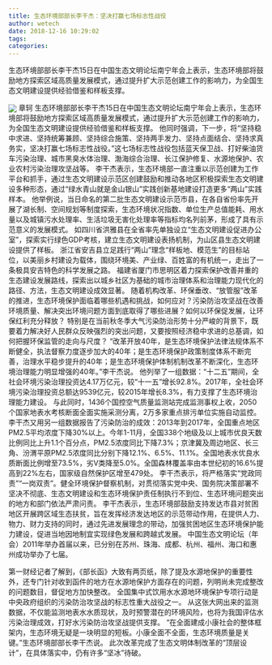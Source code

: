 ```yaml
---
title: 生态环境部部长李干杰：坚决打赢七场标志性战役
author: wetech
date: 2018-12-16 10:29:02
tags: 
categories: 
---
```

生态环境部部长李干杰15日在中国生态文明论坛南宁年会上表示，生态环境部将鼓励地方探索区域高质量发展模式，通过提升扩大示范创建工作的影响力，为全国生态文明建设提供经验借鉴和样板支撑。
<!-- more -->
<img align="center" border="0" src="https://imgcdn.yicai.com/uppics/images/2018/12/e1141706df07c32edeb56c1f2c811e6f.jpg" />
章轲
生态环境部部长李干杰15日在中国生态文明论坛南宁年会上表示，生态环境部将鼓励地方探索区域高质量发展模式，通过提升扩大示范创建工作的影响力，为全国生态文明建设提供经验借鉴和样板支撑。
他同时强调，下一步，将“坚持稳中求进、坚持统筹兼顾、坚持综合施策、坚持两手发力、坚持点面结合、坚持求真务实，坚决打赢七场标志性战役。”这七场标志性战役包括蓝天保卫战、打好柴油货车污染治理、城市黑臭水体治理、渤海综合治理、长江保护修复、水源地保护、农业农村污染治理攻坚战等。
李干杰表示，生态环境部一直注重以示范创建为工作平台和抓手，通过生态文明建设示范区创建鼓励和推动各地区积极探索生态文明建设多种形态，通过“绿水青山就是金山银山”实践创新基地建设打造更多“两山”实践样本。
他举例说，当日命名的第二批生态文明建设示范市县，在各自省份率先开展了湖长制、空间规划等制度探索，生态环境状况指数、单位生产总值能耗、用水量以及城镇污水处理率、生活垃圾无害化处理率等指标均名列前茅，形成了具有示范意义的发展模式。
如四川省洪雅县在全省率先单独设立“生态文明建设促进办公室”，探索实行绿色GDP考核，建立生态文明建设表扬机制，为山区县生态文明建设提供了样板。
浙江省安吉县立足践行“两山”理念“样板地、模范生”的目标站位，以美丽乡村建设为载体，围绕环境美、产业绿、百姓富的有机统一，走出了一条极具安吉特色的科学发展之路。
福建省厦门市思明区着力探索保护改善并重的生态建设发展路线，探索出以城乡社区为基础的城市治理体系和治理能力现代化的路径、方法，生态文明建设成效显著。
随着机构改革、环保垂改、“放管服”改革的推进，生态环境保护面临着哪些机遇和挑战，如何应对？污染防治攻坚战在改善环境质量、解决突出环境问题方面到底取得了哪些进展？如何以环保促发展，让环保红利充分释放？
特别是在当前秋冬季大气污染防治形势十分严峻的背景下，既要着力解决好人民群众反映强烈的突出问题，又要按照经济稳中求进的总基调，如何把握环保监管的走向与尺度？
“改革开放40年，是生态环境保护法律法规体系不断健全，执法督察力度逐步加大的40年；是生态环境保护政策制度体系不断完善，治理水平稳步提升的40年；是生态环境保护体制机制改革不断深化，生态环境治理能力明显增强的40年。”李干杰说。
他列举了一组数据：“十二五”期间，全社会环境污染治理投资达4.17万亿元，较“十一五”增长92.8%。2017年，全社会环境污染治理投资总额达9539亿元，较2015年增长8.3%，有力支撑了生态环境治理能力建设。
与此同时，1436个国控空气质量监测站完成监测事权上收，2050个国家地表水考核断面全面实施采测分离，2万多家重点排污单位实施自动监控。
李干杰又用另一组数据报告了污染防治的成效：2013年到2017年，全国重点地区PM2.5平均浓度下降30%以上。今年1-11月，全国338个地级及以上城市优良天数比例同比上升1.1个百分点，PM2.5浓度同比下降7.3%；京津冀及周边地区、长三角、汾渭平原PM2.5浓度同比分别下降12.1%、6.5%、11.1%。全国地表水优良水质断面比例增至73.5%，劣Ⅴ类降至5.0%。全国森林覆盖率由本世纪初的16.6%提高到22%左右，国家级自然保护区增至479处。
李干杰表示，将严格落实“党政同责”“一岗双责”。健全环境保护督察机制，对贯彻落实党中央、国务院决策部署不坚决不彻底、生态文明建设和生态环境保护责任制执行不到位、生态环境问题突出的地方和部门依法严肃问责。
李干杰表示，生态环境部鼓励支持发达市县对贫困地区开展跨区域生态扶贫，旨在发挥经济发达地区的示范带动作用，在提供人力、物力、财力支持的同时，通过先进发展理念的带动，加强贫困地区生态环境保护能力建设，促进当地因地制宜实现绿色发展和跨越式发展。
中国生态文明论坛（年会）2011年举办首届以来，已分别在苏州、珠海、成都、杭州、福州、海口和惠州成功举办了七届。
 
 
第一财经记者了解到，《部长函》大致有两页纸，除了提及水源地保护的重要性外，还专门针对收到函件的地方在水源地保护方面存在的问题，列明尚未完成整改的问题数目，督促地方加快整改。
全国集中式饮用水水源地环境保护专项行动是中央政府组织的污染防治攻坚战的标志性重大战役之一。
从这张大网出来的监测数据，不仅能监测地表水水质现状，及时预警潜在的环境风险，也将为我国评估水污染治理成效，打好水污染防治攻坚战提供支撑。
“在全面建成小康社会的整体框架内，生态环境无疑是一块明显的短板。小康全面不全面，生态环境质量是关键。”生态环境部部长李干杰说。
此次改革完成了生态文明体制改革的“顶层设计”，在具体落实中，仍有许多“坚冰”待破。
